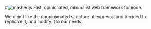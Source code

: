 #![mashedjs](https://imgur.com/a/odvfw "mashedjs")
Fast, opinionated, minimalist web framework for node.

We didn't like the unopinionated structure of expressjs and decided to replicate it, and modify it to our needs.

